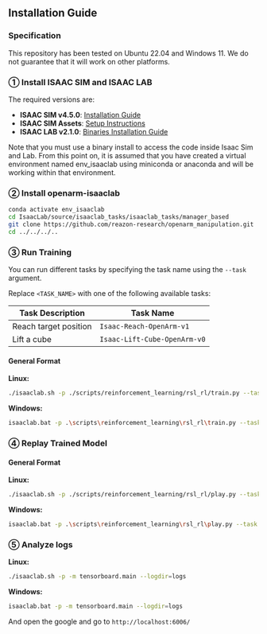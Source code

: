 ## Installation Guide

### Specification
This repository has been tested on Ubuntu 22.04 and Windows 11.
We do not guarantee that it will work on other platforms.

### ① Install ISAAC SIM and ISAAC LAB
The required versions are:

* **ISAAC SIM v4.5.0**: [Installation Guide](https://docs.isaacsim.omniverse.nvidia.com/4.5.0/installation/install_workstation.html)
* **ISAAC SIM Assets**: [Setup Instructions](https://docs.isaacsim.omniverse.nvidia.com/4.5.0/installation/install_faq.html#isaac-sim-setup-assets-content-pack)
* **ISAAC LAB v2.1.0**: [Binaries Installation Guide](https://isaac-sim.github.io/IsaacLab/v2.1.0/source/setup/installation/binaries_installation.html)

Note that you must use a binary install to access the code inside Isaac Sim and Lab.
From this point on, it is assumed that you have created a virtual environment named env_isaaclab using miniconda or anaconda and will be working within that environment.

### ② Install openarm-isaaclab

```bash
conda activate env_isaaclab
cd IsaacLab/source/isaaclab_tasks/isaaclab_tasks/manager_based
git clone https://github.com/reazon-research/openarm_manipulation.git
cd ../../../..
```

### ③ Run Training
You can run different tasks by specifying the task name using the `--task` argument.

Replace `<TASK_NAME>` with one of the following available tasks:

| Task Description        | Task Name                      |
| ----------------------- | ------------------------------ |
| Reach target position   | `Isaac-Reach-OpenArm-v1`       |
| Lift a cube             | `Isaac-Lift-Cube-OpenArm-v0`   |

#### General Format

**Linux:**

```bash
./isaaclab.sh -p ./scripts/reinforcement_learning/rsl_rl/train.py --task <TASK_NAME> --headless
```

**Windows:**

```bash
isaaclab.bat -p .\scripts\reinforcement_learning\rsl_rl\train.py --task <TASK_NAME> --headless
```

### ④ Replay Trained Model
#### General Format

**Linux:**

```bash
./isaaclab.sh -p ./scripts/reinforcement_learning/rsl_rl/play.py --task <TASK_NAME> --num_envs 64
```

**Windows:**

```bash
isaaclab.bat -p .\scripts\reinforcement_learning\rsl_rl\play.py --task <TASK_NAME> --num_envs 64
```

### ⑤ Analyze logs
**Linux:**

```bash
./isaaclab.sh -p -m tensorboard.main --logdir=logs
```

**Windows:**

```bash
isaaclab.bat -p -m tensorboard.main --logdir=logs
```

And open the google and go to `http://localhost:6006/`
